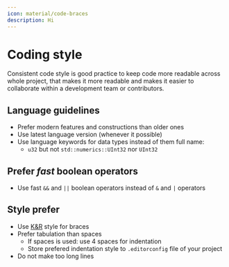 ```yaml
---
icon: material/code-braces
description: Hi
---
```

# Coding style

Consistent code style is good practice to keep code more readable across whole project, that makes it more readable and makes it easier to collaborate within a development team or contributors.

## Language guidelines
+ Prefer modern features and constructions than older ones
+ Use latest language version (whenever it possible)
+ Use language keywords for data types instead of them full name:
	+ `u32` but not `std::numerics::UInt32` nor `UInt32`

## Prefer *fast* boolean operators
+ Use fast `&&` and `||` boolean operators instead of `&` and `|` operators

## Style prefer
+ Use [K&R](https://en.wikipedia.org/wiki/Indentation_style#K&R) style for braces
+ Prefer tabulation than spaces
	+ If spaces is used: use 4 spaces for indentation
	+ Store prefered indentation style to `.editorconfig` file of your project
+ Do not make too long lines